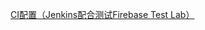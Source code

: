 [CI配置（Jenkins配合测试Firebase Test Lab）](https://developer.android.google.cn/studio/projects/continuous-integration) 
